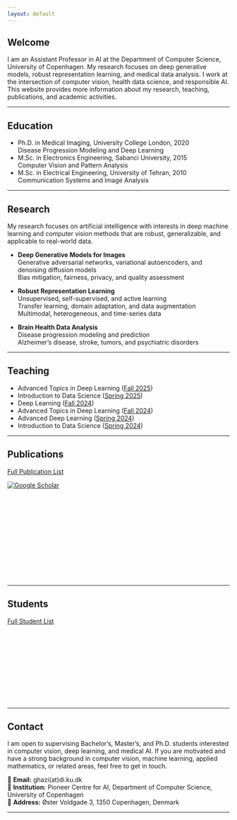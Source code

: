 ```yaml
---
layout: default
---
```


## Welcome

I am an Assistant Professor in AI at the Department of Computer Science, University of Copenhagen. My research focuses on deep generative models, robust representation learning, and medical data analysis. I work at the intersection of computer vision, health data science, and responsible AI. This website provides more information about my research, teaching, publications, and academic activities.

---

## Education

- Ph.D. in Medical Imaging, University College London, 2020  
  Disease Progression Modeling and Deep Learning  
- M.Sc. in Electronics Engineering, Sabanci University, 2015  
  Computer Vision and Pattern Analysis  
- M.Sc. in Electrical Engineering, University of Tehran, 2010  
  Communication Systems and Image Analysis  

---

## Research

My research focuses on artificial intelligence with interests in deep machine learning and computer vision methods that are robust, generalizable, and applicable to real-world data. 

- **Deep Generative Models for Images**  
  Generative adversarial networks, variational autoencoders, and denoising diffusion models  
  Bias mitigation, fairness, privacy, and quality assessment  

- **Robust Representation Learning**  
  Unsupervised, self-supervised, and active learning  
  Transfer learning, domain adaptation, and data augmentation  
  Multimodal, heterogeneous, and time-series data  

- **Brain Health Data Analysis**  
  Disease progression modeling and prediction  
  Alzheimer’s disease, stroke, tumors, and psychiatric disorders  

---

## Teaching

- Advanced Topics in Deep Learning ([Fall 2025](https://kurser.ku.dk/course/ndak24003u/2025-2026))  
- Introduction to Data Science ([Spring 2025](https://kurser.ku.dk/course/ndak16003u))  
- Deep Learning ([Fall 2024](https://kurser.ku.dk/course/ndak24002u/2024-2025))  
- Advanced Topics in Deep Learning ([Fall 2024](https://kurser.ku.dk/course/ndak24003u/2024-2025))  
- Advanced Deep Learning ([Spring 2024](https://kurser.ku.dk/course/ndak22002u/2023-2024))  
- Introduction to Data Science ([Spring 2024](https://kurser.ku.dk/course/ndak16003u/2024-2025))    

---

## Publications

[Full Publication List](/publications/)  

[![Google Scholar](https://img.shields.io/badge/Google%20Scholar-Profile-blue?logo=google-scholar&logoColor=white)](https://scholar.google.com/citations?user=8LoF2mEAAAAJ)  

<div style="display: flex; flex-wrap: wrap; gap: 30px;">
  <div style="width: 320px; height: 190px;">
    <canvas id="papersPerYearChart"></canvas>
  </div>
  <div style="width: 150px; height: 150px;">
    <canvas id="authorshipChart"></canvas>
  </div>
</div>

---

## Students

[Full Student List](/students/)  

<div style="display: flex; flex-wrap: wrap; gap: 10px;">
  <div style="width: 240px; height: 160px;">
    <canvas id="studentsLevelChart"></canvas>
  </div>
  <div style="width: 240px; height: 160px;">
    <canvas id="papersLevelChart"></canvas>
  </div>
</div>

---

## Contact

I am open to supervising Bachelor’s, Master’s, and Ph.D. students interested in computer vision, deep learning, and medical AI. If you are motivated and have a strong background in computer vision, machine learning, applied mathematics, or related areas, feel free to get in touch.  

📧 **Email:** ghazi(at)di.ku.dk  
🏫 **Institution:** Pioneer Centre for AI, Department of Computer Science, University of Copenhagen  
📍 **Address:** Øster Voldgade 3, 1350 Copenhagen, Denmark  

---

<script src="https://cdn.jsdelivr.net/npm/chart.js"></script>
<script src="https://cdn.jsdelivr.net/npm/chartjs-plugin-datalabels@2"></script>
<script>
  Chart.register(ChartDataLabels);
  const publicationData = {
    years: ['2015', '2016', '2017', '2018', '2019', '2020', '2021', '2022', '2023', '2024', '2025'],
    papersByYear: [2, 4, 3, 1, 3, 4, 1, 3, 6, 6, 5],
    authors: ['First', 'Last', 'Middle'],
    authorsByOrder: [16, 12, 10],
  };
  // Papers per Year Chart
  new Chart(document.getElementById('papersPerYearChart'), {
    type: 'bar',
    data: {
      labels: publicationData.years,
      datasets: [{
        label: 'Number of Papers',
        data: publicationData.papersByYear,
        backgroundColor: 'rgba(33, 150, 243, 0.2)',
        borderColor: 'rgba(33, 150, 243, 1)',
        borderWidth: 1
      }]
    },
    options: {
      responsive: true,
      plugins: {
        datalabels: {
          display: false
        }
      },      
      scales: {
        y: {
          beginAtZero: true
        }
      }
    }
  });
  // Authorship Order Chart
  new Chart(document.getElementById('authorshipChart'), {
    type: 'pie',
    data: {
      labels: publicationData.authors,
      datasets: [{
        data: publicationData.authorsByOrder,
        backgroundColor: [
          'rgba(100, 149, 237, 0.5)',
          'rgba(60, 179, 113, 0.5)',
          'rgba(255, 160, 122, 0.5)'
        ],
        borderColor: '#fff',
        borderWidth: 1
      }]
    },
    options: {
      plugins: {
        legend: { display: false },
        title: {
          display: true,
          text: 'Authorship',
          font: {
            size: 12
          }
        },
        datalabels: {
          color: '#fff',
          font: {
            weight: 'bold',
            size: 11
          },
          formatter: (value, context) => {
            return context.chart.data.labels[context.dataIndex];
          }
        }
      }
    }
  });
</script>

<script src="https://cdn.jsdelivr.net/npm/chart.js"></script>
<script>
  // Data for charts
  const studentsData = {
    levels: ['B.Sc.', 'M.Sc.', 'Ph.D.'],
    studentsByLevel: [10, 13, 3],
    papersByLevel: [2, 10, 1],
  };
  // Number of students per level chart
  new Chart(document.getElementById('studentsLevelChart'), {
    type: 'bar',
    data: {
      labels: studentsData.levels,
      datasets: [{
        label: 'Number of Students',
        data: studentsData.studentsByLevel,
        backgroundColor: 'rgba(75, 192, 192, 0.2)',
        borderColor: 'rgba(75, 192, 192, 1)',
        borderWidth: 1
      }]
    },
    options: {
      responsive: true,
      scales: {
        y: {
          beginAtZero: true
        }
      }
    }
  });
  // Number of papers per level chart
  new Chart(document.getElementById('papersLevelChart'), {
    type: 'bar',
    data: {
      labels: studentsData.levels,
      datasets: [{
        label: 'Number of Papers',
        data: studentsData.papersByLevel,
        backgroundColor: 'rgba(153, 102, 255, 0.2)',
        borderColor: 'rgba(153, 102, 255, 1)',
        borderWidth: 1
      }]
    },
    options: {
      responsive: true,
      scales: {
        y: {
          beginAtZero: true
        }
      }
    }
  });
</script>
